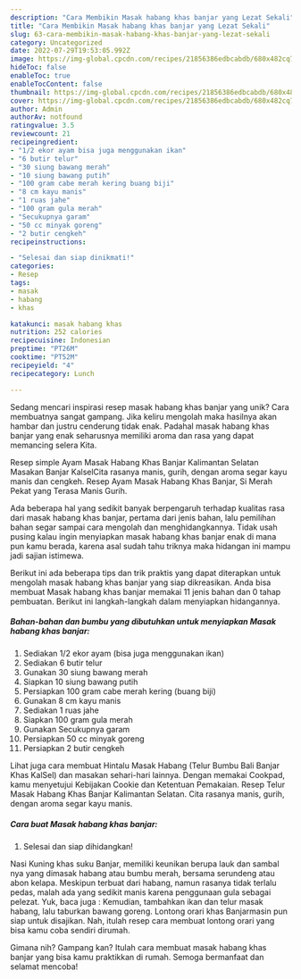```yaml
---
description: "Cara Membikin Masak habang khas banjar yang Lezat Sekali"
title: "Cara Membikin Masak habang khas banjar yang Lezat Sekali"
slug: 63-cara-membikin-masak-habang-khas-banjar-yang-lezat-sekali
category: Uncategorized
date: 2022-07-29T19:53:05.992Z
image: https://img-global.cpcdn.com/recipes/21856386edbcabdb/680x482cq70/masak-habang-khas-banjar-foto-resep-utama.jpg
hideToc: false
enableToc: true
enableTocContent: false
thumbnail: https://img-global.cpcdn.com/recipes/21856386edbcabdb/680x482cq70/masak-habang-khas-banjar-foto-resep-utama.jpg
cover: https://img-global.cpcdn.com/recipes/21856386edbcabdb/680x482cq70/masak-habang-khas-banjar-foto-resep-utama.jpg
author: Admin
authorAv: notfound
ratingvalue: 3.5
reviewcount: 21
recipeingredient:
- "1/2 ekor ayam bisa juga menggunakan ikan"
- "6 butir telur"
- "30 siung bawang merah"
- "10 siung bawang putih"
- "100 gram cabe merah kering buang biji"
- "8 cm kayu manis"
- "1 ruas jahe"
- "100 gram gula merah"
- "Secukupnya garam"
- "50 cc minyak goreng"
- "2 butir cengkeh"
recipeinstructions:

- "Selesai dan siap dinikmati!"
categories:
- Resep
tags:
- masak
- habang
- khas

katakunci: masak habang khas 
nutrition: 252 calories
recipecuisine: Indonesian
preptime: "PT26M"
cooktime: "PT52M"
recipeyield: "4"
recipecategory: Lunch

---
```





Sedang mencari inspirasi resep masak habang khas banjar yang unik? Cara membuatnya sangat gampang. Jika keliru mengolah maka hasilnya akan hambar dan justru cenderung tidak enak. Padahal masak habang khas banjar yang enak seharusnya memiliki aroma dan rasa yang dapat memancing selera Kita.





Resep simple Ayam Masak Habang Khas Banjar Kalimantan Selatan Masakan Banjar KalselCita rasanya manis, gurih, dengan aroma segar kayu manis dan cengkeh. Resep Ayam Masak Habang Khas Banjar, Si Merah Pekat yang Terasa Manis Gurih.

Ada beberapa hal yang sedikit banyak berpengaruh terhadap kualitas rasa dari masak habang khas banjar, pertama dari jenis bahan, lalu pemilihan bahan segar sampai cara mengolah dan menghidangkannya. Tidak usah pusing kalau ingin menyiapkan masak habang khas banjar enak di mana pun kamu berada, karena asal sudah tahu triknya maka hidangan ini mampu jadi sajian istimewa.






Berikut ini ada beberapa tips dan trik praktis yang dapat diterapkan untuk mengolah masak habang khas banjar yang siap dikreasikan. Anda bisa membuat Masak habang khas banjar memakai 11 jenis bahan dan 0 tahap pembuatan. Berikut ini langkah-langkah dalam menyiapkan hidangannya.

<!--inarticleads1-->

##### Bahan-bahan dan bumbu yang dibutuhkan untuk menyiapkan Masak habang khas banjar:

1. Sediakan 1/2 ekor ayam (bisa juga menggunakan ikan)
1. Sediakan 6 butir telur
1. Gunakan 30 siung bawang merah
1. Siapkan 10 siung bawang putih
1. Persiapkan 100 gram cabe merah kering (buang biji)
1. Gunakan 8 cm kayu manis
1. Sediakan 1 ruas jahe
1. Siapkan 100 gram gula merah
1. Gunakan Secukupnya garam
1. Persiapkan 50 cc minyak goreng
1. Persiapkan 2 butir cengkeh


Lihat juga cara membuat Hintalu Masak Habang (Telur Bumbu Bali Banjar Khas KalSel) dan masakan sehari-hari lainnya. Dengan memakai Cookpad, kamu menyetujui Kebijakan Cookie dan Ketentuan Pemakaian. Resep Telur Masak Habang Khas Banjar Kalimantan Selatan. Cita rasanya manis, gurih, dengan aroma segar kayu manis. 

<!--inarticleads2-->

##### Cara buat Masak habang khas banjar:


1. Selesai dan siap dihidangkan!

Nasi Kuning khas suku Banjar, memiliki keunikan berupa lauk dan sambal nya yang dimasak habang­ atau bumbu merah, bersama serundeng atau abon kelapa. Meskipun terbuat dari habang, namun rasanya tidak terlalu pedas, malah ada yang sedikit manis karena penggunaan gula sebagai pelezat. Yuk, baca juga : Kemudian, tambahkan ikan dan telur masak habang, lalu taburkan bawang goreng. Lontong orari khas Banjarmasin pun siap untuk disajikan. Nah, itulah resep cara membuat lontong orari yang bisa kamu coba sendiri dirumah. 

Gimana nih? Gampang kan? Itulah cara membuat masak habang khas banjar yang bisa kamu praktikkan di rumah. Semoga bermanfaat dan selamat mencoba!
